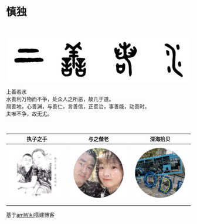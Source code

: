 # 慎独
<br>

![](../assets/logo.png)

上善若水  
水善利万物而不争，处众人之所恶，故几于道。  
居善地，心善渊，与善仁，言善信，正善治，事善能，动善时。  
夫唯不争，故无尤。  


<br>

|执子之手|与之偕老|深海拾贝|
|:--:|:--:|:--:|
|[![](../assets/zero.png)](http://neujie.cn)|[![](../assets/life.png)](http://life.cq2050.com)|[![](../assets/coding.png)](http://wiki.cq2050.com)|
||||

基于[amWiki](http://amwiki.org/)搭建博客